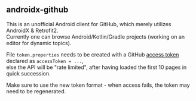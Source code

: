 ## androidx-github

This is an unofficial Android client for GitHub, which merely utilizes AndroidX & Retrofit2.<br/>
Currently one can browse Android/Kotlin/Gradle projects (working on an editor for dynamic topics).

File `token.properties` needs to be created with a GitHub [access token](https://github.com/settings/tokens) declared as `accessToken = ...`,<br/>
else the API will be "rate limited", after having loaded the first 10 pages in quick succession.

Make sure to use the new token format - when access fails, the token may need to be regenerated.
